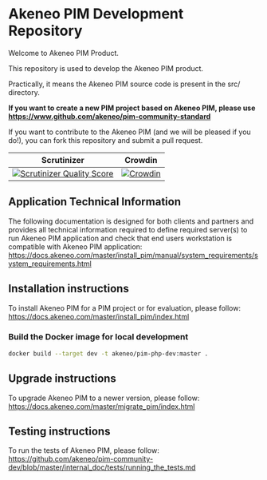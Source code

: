 
# Akeneo PIM Development Repository
Welcome to Akeneo PIM Product.

This repository is used to develop the Akeneo PIM product.

Practically, it means the Akeneo PIM source code is present in the src/ directory.

**If you want to create a new PIM project based on Akeneo PIM, please use https://www.github.com/akeneo/pim-community-standard**

If you want to contribute to the Akeneo PIM (and we will be pleased if you do!), you can fork this repository and submit a pull request.

Scrutinizer | Crowdin
----------- | -------
[![Scrutinizer Quality Score](https://scrutinizer-ci.com/g/akeneo/pim-community-dev/badges/quality-score.png?s=05ef3d5d2bbfae2f9a659060b21711d275f0c1ff)](https://scrutinizer-ci.com/g/akeneo/pim-community-dev/) | [![Crowdin](https://d322cqt584bo4o.cloudfront.net/akeneo/localized.svg)](https://crowdin.com/project/akeneo)

## Application Technical Information

The following documentation is designed for both clients and partners and provides all technical information required to define required server(s) to run Akeneo PIM application and check that end users workstation is compatible with Akeneo PIM application:
https://docs.akeneo.com/master/install_pim/manual/system_requirements/system_requirements.html

## Installation instructions

To install Akeneo PIM for a PIM project or for evaluation, please follow:
https://docs.akeneo.com/master/install_pim/index.html

### Build the Docker image for local development

```bash
docker build --target dev -t akeneo/pim-php-dev:master .
```

## Upgrade instructions

To upgrade Akeneo PIM to a newer version, please follow:
https://docs.akeneo.com/master/migrate_pim/index.html

## Testing instructions

To run the tests of Akeneo PIM, please follow:
https://github.com/akeneo/pim-community-dev/blob/master/internal_doc/tests/running_the_tests.md

